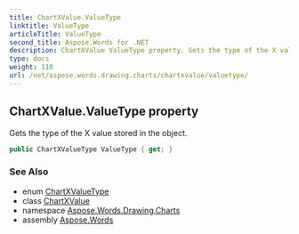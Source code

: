 ```yaml
---
title: ChartXValue.ValueType
linktitle: ValueType
articleTitle: ValueType
second_title: Aspose.Words for .NET
description: ChartXValue ValueType property. Gets the type of the X value stored in the object in C#.
type: docs
weight: 110
url: /net/aspose.words.drawing.charts/chartxvalue/valuetype/
---
```

## ChartXValue.ValueType property

Gets the type of the X value stored in the object.

```csharp
public ChartXValueType ValueType { get; }
```

### See Also

* enum [ChartXValueType](../../chartxvaluetype/)
* class [ChartXValue](../)
* namespace [Aspose.Words.Drawing.Charts](../../chartxvalue/)
* assembly [Aspose.Words](../../../)
